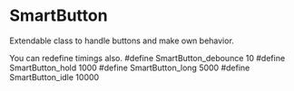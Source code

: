 # SmartButton
Extendable class to handle buttons and make own behavior.

You can redefine timings also.
#define SmartButton_debounce 10
#define SmartButton_hold 1000
#define SmartButton_long 5000
#define SmartButton_idle 10000